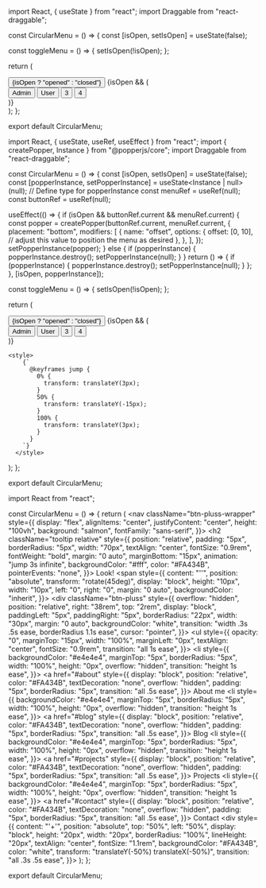 import React, { useState } from "react";
import Draggable from "react-draggable";

const CircularMenu = () => {
  const [isOpen, setIsOpen] = useState(false);

  const toggleMenu = () => {
    setIsOpen(!isOpen);
  };

  return (
    <Draggable>
      <div className="flex items-center justify-center h-screen">
        <div className="relative">
          <button
            className="h-20 w-20 bg-gray-900 text-white font-bold rounded-full flex items-center justify-center absolute"
            onMouseEnter={toggleMenu}>
            {isOpen ? "opened" : "closed"}
          </button>
          {isOpen && (
            <div className="flex flex-col items-center justify-center absolute">
              <button className="h-16 w-16 bg-indigo-500 text-white font-bold rounded-full flex items-center justify-center absolute top-0 right-0">
                Admin
              </button>
              <button className="h-12 w-12 bg-indigo-500 text-white font-bold rounded-full flex items-center justify-center absolute top-0 left-24">
                User
              </button>
              <button className="h-12 w-12 bg-indigo-500 text-white font-bold rounded-full flex items-center justify-center absolute top-16 right-0">
                3
              </button>
              <button className="h-12 w-12 bg-indigo-500 text-white font-bold rounded-full flex items-center justify-center absolute bottom-0 left-0">
                4
              </button>
            </div>
          )}
        </div>
      </div>
    </Draggable>
  );
};

export default CircularMenu;




import React, { useState, useRef, useEffect } from "react";
import { createPopper, Instance } from "@popperjs/core";
import Draggable from "react-draggable";

const CircularMenu = () => {
  const [isOpen, setIsOpen] = useState(false);
  const [popperInstance, setPopperInstance] = useState<Instance | null>(null); // Define type for popperInstance
  const menuRef = useRef<HTMLDivElement>(null);
  const buttonRef = useRef<HTMLButtonElement>(null);

  useEffect(() => {
    if (isOpen && buttonRef.current && menuRef.current) {
      const popper = createPopper(buttonRef.current, menuRef.current, {
        placement: "bottom",
        modifiers: [
          {
            name: "offset",
            options: {
              offset: [0, 10], // adjust this value to position the menu as desired
            },
          },
        ],
      });
      setPopperInstance(popper);
    } else {
      if (popperInstance) {
        popperInstance.destroy();
        setPopperInstance(null);
      }
    }
    return () => {
      if (popperInstance) {
        popperInstance.destroy();
        setPopperInstance(null);
      }
    };
  }, [isOpen, popperInstance]);

  const toggleMenu = () => {
    setIsOpen(!isOpen);
  };

  return (
    <Draggable>
      <div className="flex items-center justify-center h-screen">
        <div className="relative">
          <button
            ref={buttonRef}
            className="h-20 w-20 bg-gray-900 text-white font-bold rounded-full flex items-center justify-center absolute"
            onMouseEnter={toggleMenu}>
            {isOpen ? "opened" : "closed"}
          </button>
          {isOpen && (
            <div
              ref={menuRef}
              className="flex flex-col items-center justify-center absolute">
              <button className="h-16 w-16 bg-indigo-500 text-white font-bold rounded-full flex items-center justify-center absolute top-0 right-0">
                Admin
              </button>
              <button className="h-12 w-12 bg-indigo-500 text-white font-bold rounded-full flex items-center justify-center absolute top-0 left-24">
                User
              </button>
              <button className="h-12 w-12 bg-indigo-500 text-white font-bold rounded-full flex items-center justify-center absolute top-16 right-0">
                3
              </button>
              <button className="h-12 w-12 bg-indigo-500 text-white font-bold rounded-full flex items-center justify-center absolute bottom-0 left-0">
                4
              </button>
            </div>
          )}
        </div>
      </div>
    </Draggable>

    <style>
        {`
          @keyframes jump {
            0% { 
              transform: translateY(3px);
            }
            50% { 
              transform: translateY(-15px);
            }
            100% { 
              transform: translateY(3px);
            }
          }
        `}
      </style>
  );
};

export default CircularMenu;




import React from "react";

const CircularMenu = () => {
  return (
    <nav
      className="btn-pluss-wrapper"
      style={{
        display: "flex",
        alignItems: "center",
        justifyContent: "center",
        height: "100vh",
        background: "salmon",
        fontFamily: "sans-serif",
      }}>
      <style>
        {`
          @keyframes jump {
            0% { 
              transform: translateY(3px);
            }
            50% { 
              transform: translateY(-15px);
            }
            100% { 
              transform: translateY(3px);
            }
          }
        `}
      </style>
      <h2
        className="tooltip relative"
        style={{
          position: "relative",
          padding: "5px",
          borderRadius: "5px",
          width: "70px",
          textAlign: "center",
          fontSize: "0.9rem",
          fontWeight: "bold",
          margin: "0 auto",
          marginBottom: "15px",
          animation: "jump 3s infinite",
          backgroundColor: "#fff",
          color: "#FA434B",
          pointerEvents: "none",
        }}>
        Look!
        <span
          style={{
            content: "''",
            position: "absolute",
            transform: "rotate(45deg)",
            display: "block",
            height: "10px",
            width: "10px",
            left: "0",
            right: "0",
            margin: "0 auto",
            backgroundColor: "inherit",
          }}></span>
      </h2>
      <div
        className="btn-pluss"
        style={{
          overflow: "hidden",
          position: "relative",
          right: "38rem",
          top: "2rem",
          display: "block",
          paddingLeft: "5px",
          paddingRight: "5px",
          borderRadius: "22px",
          width: "30px",
          margin: "0 auto",
          backgroundColor: "white",
          transition: "width .3s .5s ease, borderRadius 1.1s ease",
          cursor: "pointer",
        }}>
        <ul
          style={{
            opacity: "0",
            marginTop: "15px",
            width: "100%",
            marginLeft: "0px",
            textAlign: "center",
            fontSize: "0.9rem",
            transition: "all 1s ease",
          }}>
          <li
            style={{
              backgroundColor: "#e4e4e4",
              marginTop: "5px",
              borderRadius: "5px",
              width: "100%",
              height: "0px",
              overflow: "hidden",
              transition: "height 1s ease",
            }}>
            <a
              href="#about"
              style={{
                display: "block",
                position: "relative",
                color: "#FA434B",
                textDecoration: "none",
                overflow: "hidden",
                padding: "5px",
                borderRadius: "5px",
                transition: "all .5s ease",
              }}>
              About me
            </a>
          </li>
          <li
            style={{
              backgroundColor: "#e4e4e4",
              marginTop: "5px",
              borderRadius: "5px",
              width: "100%",
              height: "0px",
              overflow: "hidden",
              transition: "height 1s ease",
            }}>
            <a
              href="#blog"
              style={{
                display: "block",
                position: "relative",
                color: "#FA434B",
                textDecoration: "none",
                overflow: "hidden",
                padding: "5px",
                borderRadius: "5px",
                transition: "all .5s ease",
              }}>
              Blog
            </a>
          </li>
          <li
            style={{
              backgroundColor: "#e4e4e4",
              marginTop: "5px",
              borderRadius: "5px",
              width: "100%",
              height: "0px",
              overflow: "hidden",
              transition: "height 1s ease",
            }}>
            <a
              href="#projects"
              style={{
                display: "block",
                position: "relative",
                color: "#FA434B",
                textDecoration: "none",
                overflow: "hidden",
                padding: "5px",
                borderRadius: "5px",
                transition: "all .5s ease",
              }}>
              Projects
            </a>
          </li>
          <li
            style={{
              backgroundColor: "#e4e4e4",
              marginTop: "5px",
              borderRadius: "5px",
              width: "100%",
              height: "0px",
              overflow: "hidden",
              transition: "height 1s ease",
            }}>
            <a
              href="#contact"
              style={{
                display: "block",
                position: "relative",
                color: "#FA434B",
                textDecoration: "none",
                overflow: "hidden",
                padding: "5px",
                borderRadius: "5px",
                transition: "all .5s ease",
              }}>
              Contact
            </a>
          </li>
        </ul>
        <div
          style={{
            content: "'+'",
            position: "absolute",
            top: "50%",
            left: "50%",
            display: "block",
            height: "20px",
            width: "20px",
            borderRadius: "100%",
            lineHeight: "20px",
            textAlign: "center",
            fontSize: "1.1rem",
            backgroundColor: "#FA434B",
            color: "white",
            transform: "translateY(-50%) translateX(-50%)",
            transition: "all .3s .5s ease",
          }}></div>
      </div>
    </nav>
  );
};

export default CircularMenu;

